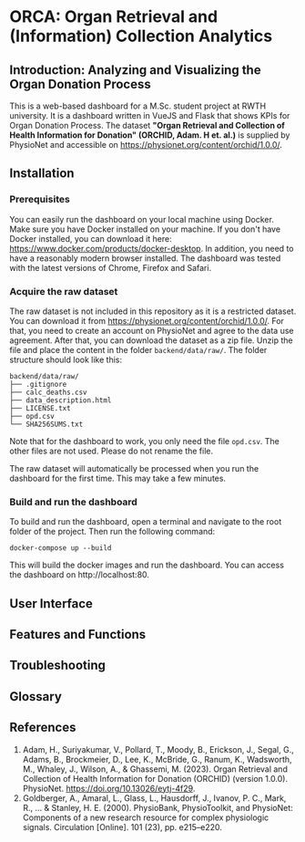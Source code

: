 # ORCA: Organ Retrieval and (Information) Collection Analytics
## Introduction: Analyzing and Visualizing the Organ Donation Process
This is a web-based dashboard for a M.Sc. student project at RWTH university. It is a dashboard written in VueJS and Flask that shows KPIs for Organ Donation Process. 
The dataset **"Organ Retrieval and Collection of Health Information for Donation" (ORCHID, Adam. H et. al.)** is supplied by PhysioNet and accessible on https://physionet.org/content/orchid/1.0.0/.

## Installation
### Prerequisites
You can easily run the dashboard on your local machine using Docker. Make sure you have Docker installed on your machine. If you don't have Docker installed, you can download it here: https://www.docker.com/products/docker-desktop.
In addition, you need to have a reasonably modern browser installed. The dashboard was tested with the latest versions of Chrome, Firefox and Safari.

### Acquire the raw dataset
The raw dataset is not included in this repository as it is a restricted dataset.
You can download it from https://physionet.org/content/orchid/1.0.0/.
For that, you need to create an account on PhysioNet and agree to the data use agreement. After that, you can download the dataset as a zip file.
Unzip the file and place the content in the folder `backend/data/raw/`. The folder structure should look like this:
```
backend/data/raw/
├── .gitignore
├── calc_deaths.csv
├── data_description.html
├── LICENSE.txt
├── opd.csv
└── SHA256SUMS.txt
```
Note that for the dashboard to work, you only need the file `opd.csv`. The other files are not used. Please do not rename the file.

The raw dataset will automatically be processed when you run the dashboard for the first time. This may take a few minutes.

### Build and run the dashboard
To build and run the dashboard, open a terminal and navigate to the root folder of the project. Then run the following command:
```shell
docker-compose up --build
```
This will build the docker images and run the dashboard. You can access the dashboard on http://localhost:80.

## User Interface

## Features and Functions

## Troubleshooting

## Glossary

## References
1. Adam, H., Suriyakumar, V., Pollard, T., Moody, B., Erickson, J., Segal, G., Adams, B., Brockmeier, D., Lee, K., McBride, G., Ranum, K., Wadsworth, M., Whaley, J., Wilson, A., & Ghassemi, M. (2023). Organ Retrieval and Collection of Health Information for Donation (ORCHID) (version 1.0.0). PhysioNet. https://doi.org/10.13026/eytj-4f29.
2. Goldberger, A., Amaral, L., Glass, L., Hausdorff, J., Ivanov, P. C., Mark, R., ... & Stanley, H. E. (2000). PhysioBank, PhysioToolkit, and PhysioNet: Components of a new research resource for complex physiologic signals. Circulation [Online]. 101 (23), pp. e215–e220.